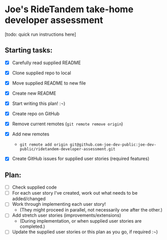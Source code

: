 # Joe's RideTandem take-home developer assessment

[todo: quick run instructions here]

## Starting tasks:

- [x] Carefully read supplied README
- [x] Clone supplied repo to local
- [x] Move supplied README to new file
- [x] Create new README
- [x] Start writing this plan! :¬)
- [x] Create repo on GitHub
- [x] Remove current remotes (`git remote remove origin`)
- [x] Add new remotes
  - `git remote add origin git@github.com-joe-dev-public:joe-dev-public/ridetandem-developer-assessment.git`
- [x] Create GitHub issues for supplied user stories (required features)


## Plan:

- [ ] Check supplied code
- [ ] For each user story I've created, work out what needs to be added/changed
- [ ] Work through implementing each user story!
  - (They might proceed in parallel, not necessarily one after the other.)
- [ ] Add stretch user stories (improvements/extensions)
  - (During implementation, or when supplied user stories are completed.)
- [ ] Update the supplied user stories or this plan as you go, if required :¬)
